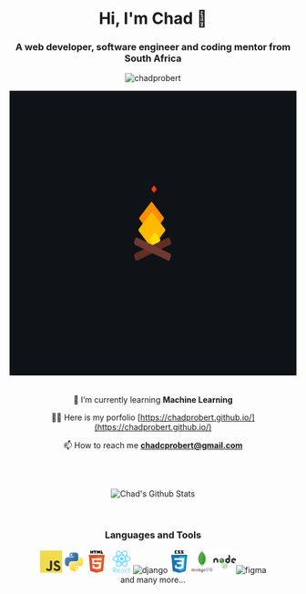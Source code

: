<h1 align="center">Hi, I'm Chad 👋</h1>
<h3 align="center">A web developer, software engineer and coding mentor from South Africa</h3>
<p align="center"> <img src="https://komarev.com/ghpvc/?username=chadprobert&label=Profile%20views&color=0e75b6&style=flat" alt="chadprobert" /> </p>
<div align="center">
  
 <img src="/github6.gif" wdith="700" height="500"/>

<br/>
<br/>

🌱 I’m currently learning **Machine Learning**

👨‍💻 Here is my porfolio [https://chadprobert.github.io/](https://chadprobert.github.io/)

📫 How to reach me **chadcprobert@gmail.com**

<br/>
<br/>


![Chad's Github Stats](https://github-readme-stats.vercel.app/api?username=ChadProbert&bg_color=30,f85f11,f98e09&title_color=222&text_color=222&hide_border=true) 

<br/>

<h3 align="center">Languages and Tools</h3>
<p align="center">
<img src="https://raw.githubusercontent.com/devicons/devicon/master/icons/javascript/javascript-original.svg" alt="javascript" width="40" height="40"/><img src="https://raw.githubusercontent.com/devicons/devicon/master/icons/python/python-original.svg" alt="python" width="40" height="40"/><img src="https://raw.githubusercontent.com/devicons/devicon/master/icons/html5/html5-original-wordmark.svg" alt="html5" width="40" height="40"/>
<img src="https://raw.githubusercontent.com/devicons/devicon/master/icons/react/react-original-wordmark.svg" alt="react" width="40" height="40"/><img src="https://cdn.worldvectorlogo.com/logos/django.svg" alt="django" width="40" height="40"/><img src="https://raw.githubusercontent.com/devicons/devicon/master/icons/css3/css3-original-wordmark.svg" alt="css3" width="40" height="40"/><img src="https://raw.githubusercontent.com/devicons/devicon/master/icons/mongodb/mongodb-original-wordmark.svg" alt="mongodb" width="40" height="40"/><img src="https://raw.githubusercontent.com/devicons/devicon/master/icons/nodejs/nodejs-original-wordmark.svg" alt="nodejs" width="40" height="40"/><img src="https://www.vectorlogo.zone/logos/figma/figma-icon.svg" alt="figma" width="40" height="40"/> 
<br/>
and many more...
  
</p>

<!-- 
![Top Langs](https://github-readme-stats.vercel.app/api/top-langs/?username=ChadProbert&langs_count=3)![Chad's GitHub stats](https://github-readme-stats.vercel.app/api?username=ChadProbert&show_icons=true&theme=dark&) 
-->


<!-- ![Chad's Github Stats](https://github-readme-streak-stats.herokuapp.com?user=ChadProbert&theme=dark) -->

</div>
<!--
<h3 align="center">Connect with me:</h3>
<p align="center">
<a href="https://linkedin.com/in/chad probert" target="blank"><img align="center" src="https://raw.githubusercontent.com/rahuldkjain/github-profile-readme-generator/master/src/images/icons/Social/linked-in-alt.svg" alt="chad probert" height="30" width="40" /></a>
</p>
-->
